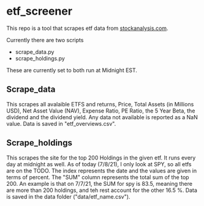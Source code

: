 # etf_screener

This repo is a tool that scrapes etf data from [stockanalysis.com](stockanalysis.com).

Currently there are two scripts
- scrape_data.py
- scrape_holdings.py

These are currently set to both run at Midnight EST.  

## Scrape_data

This scrapes all avalaible ETFS and returns, Price, Total Assets (in Millions USD), Net Asset Value (NAV), Expense Ratio, PE Ratio, the 5 Year Beta, the dividend and the dividend yield.  Any data not available is reported as a NaN value. Data is saved in "etf_overviews.csv".

## Scrape_holdings

This scrapes the site for the top 200 Holdings in the given etf.  It runs every day at midnight as well.  As of today (7/8/21), I only look at SPY, so all etfs are on the TODO.  The index represents the date and the values are given in terms of percent.  The "SUM" column represents the total sum of the top 200.  An example is that on 7/7/21, the SUM for spy is 83.5, meaning there are more than 200 holdings, and teh rest account for the other 16.5 %.  Data is saved in the data folder ("data/etf_name.csv").
